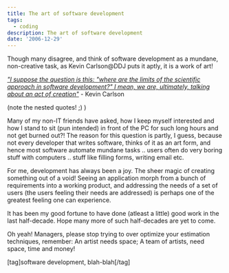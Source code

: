 ```yaml
---
title: The art of software development
tags:
  - coding
description: The art of software development
date: '2006-12-29'
---
```


Though many disagree, and think of software development as a mundane, non-creative task, as Kevin Carlson@DDJ puts it aptly, it is a work of art!

_["I suppose the question is this: "where are the limits of the scientific approach in software development?" I mean, we are, ultimately, talking about an act of creation"][0] -_ Kevin Carlson

(note the nested quotes! ;) )

Many of my non-IT friends have asked, how I keep myself interested and how I stand to sit (pun intended) in front of the PC for such long hours and not get burned out?! The reason for this question is partly, I guess, because not every developer that writes software, thinks of it as an art form, and hence most software automate mundane tasks .. users often do very boring stuff with computers .. stuff like filling forms, writing email etc.

For me, development has always been a joy. The sheer magic of creating something out of a void! Seeing an application morph from a bunch of requirements into a working product, and addressing the needs of a set of users (the users feeling their needs are addressed) is perhaps one of the greatest feeling one can experience.

It has been my good fortune to have done (atleast a little) good work in the last half-decade. Hope many more of such half-decades are yet to come.

Oh yeah! Managers, please stop trying to over optimize your estimation techniques, remember: An artist needs space; A team of artists, need space, time and money!

\[tag\]software development, blah-blah\[/tag\]


[0]: http://www.ddj.com/debugblog/archives/2006/12/the_static_idea.html
